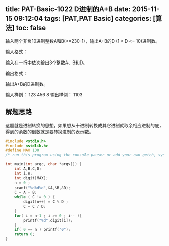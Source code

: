 title: PAT-Basic-1022 D进制的A+B
date: 2015-11-15 09:12:04
tags: [PAT,PAT Basic]
categories: [算法]
toc: false
---
输入两个非负10进制整数A和B(<=230-1)，输出A+B的D (1 < D <= 10)进制数。

输入格式：

输入在一行中依次给出3个整数A、B和D。

输出格式：

输出A+B的D进制数。

输入样例：
123 456 8
输出样例：
1103
## 解题思路

这题就是进制转换的思想，如果想从十进制转换成其它进制就取余相应<!--more-->进制的底，得到的余数的倒数就是要转换进制的表示数。
```c
#include <stdio.h>
#include <stdlib.h>
#define MAX 100
/* run this program using the console pauser or add your own getch, system("pause") or input loop */

int main(int argc, char *argv[]) {
    int A,B,C,D;
    int i,n;
    int digit[MAX];
    n = 0 ;
    scanf("%d%d%d",&A,&B,&D);
    C = A + B;
    while ( C != 0 ) {
        digit[n++] = C % D ;
        C = C / D;
    }
    for( i = n-1 ; i >= 0 ; i-- ){
        printf("%d",digit[i]);
    } 
    if( 0 == n ) printf("0");
    return 0;
}
```
